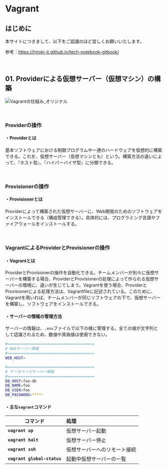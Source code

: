 # Vagrant

## はじめに

本サイトにつきまして、以下をご認識のほど宜しくお願いいたします。

参考：https://hiroki-it.github.io/tech-notebook-gitbook/

<br>

## 01. Providerによる仮想サーバー（仮想マシン）の構築

![Vagrantの仕組み_オリジナル](https://user-images.githubusercontent.com/42175286/60393574-b18de200-9b52-11e9-803d-ef44d6e50b08.png)

<br>

### Providerの操作

#### ・Providerとは

基本ソフトウェアにおける制御プログラムや一連のハードウェアを仮想的に構築できる。これを、仮想サーバー（仮想マシンとも）という。構築方法の違いによって、『ホスト型』、『ハイパーバイザ型』に分類できる。

<br>

### Provisionerの操作

#### ・Provisionerとは

Providerによって構築された仮想サーバーに、Web開発のためのソフトウェアをインストールできる（構成管理できる）。具体的には、プログラミング言語やファイアウォールをインストールする。

<br>

### VagrantによるProviderとProvisionerの操作

#### ・Vagrantとは

ProviderとProvisionerの操作を自動化できる。チームメンバーが別々に仮想サーバーを構築する場合、ProviderとProvisionerの処理によって作られる仮想サーバーの環境に、違いが生じてしまう。Vagrantを使う場合、ProviderとProvisionerによる処理方法は、Vagrantfileに記述されている。このために、Vagrantを用いれば、チームメンバーが同じソフトウェアの下で、仮想サーバーを構築し、ソフトウェアをインストールできる。

#### ・サーバーの情報の管理方法

サーバーの情報は、```.env```ファイルで以下の様に管理する。全ての値が文字列として認識されるため、数値や真偽値は使用できない。

```bash
#=======================================
# Webサーバー情報
#=======================================
WEB_HOST=

#=======================================
# データベースサーバー情報
#=======================================
DB_HOST=foo-db
DB_NAME=foo
DB_USER=foo
DB_PASSWORD=*****
```

#### ・主な```vagrant```コマンド

| コマンド                        | 処理                       |
| ------------------------------- | :------------------------- |
| **```vagrant up```**            | 仮想サーバー起動             |
| **```vagrant halt```**          | 仮想サーバー停止             |
| **```vagrant ssh```**           | 仮想サーバーへのリモート接続 |
| **```vagrant global-status```** | 起動中仮想サーバーの一覧     |



